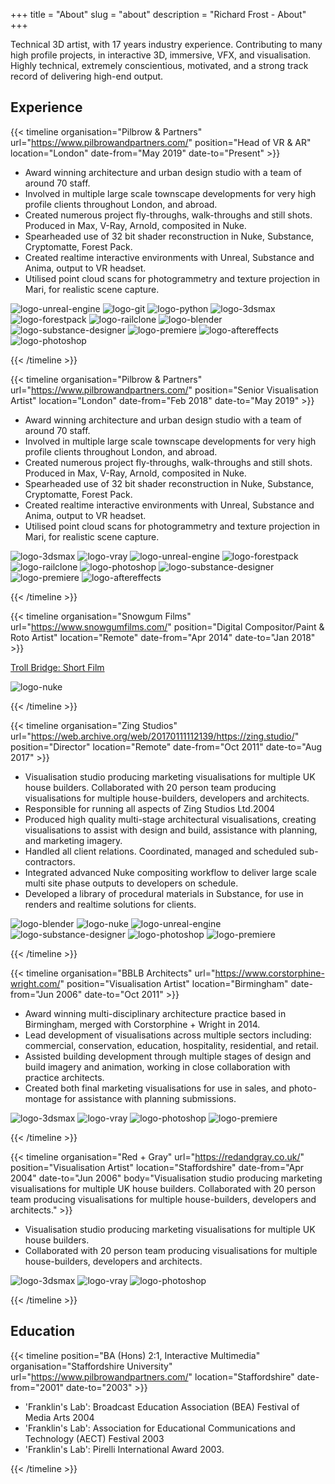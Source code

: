 +++
title = "About"
slug = "about"
description = "Richard Frost - About"
+++

Technical 3D artist, with 17 years industry experience. Contributing to many high profile projects, in interactive 3D, immersive, VFX, and visualisation. Highly technical, extremely conscientious, motivated, and a strong track record of delivering high-end output.

## Experience

{{< timeline
organisation="Pilbrow & Partners"
url="https://www.pilbrowandpartners.com/"
position="Head of VR & AR"
location="London"
date-from="May 2019"
date-to="Present" >}}

* Award winning architecture and urban design studio with a team of around 70 staff.
* Involved in multiple large scale townscape developments for very high profile clients throughout London, and abroad.
* Created numerous project fly-throughs, walk-throughs and still shots. Produced in Max, V-Ray, Arnold, composited in Nuke.
* Spearheaded use of 32 bit shader reconstruction in Nuke, Substance, Cryptomatte, Forest Pack.
* Created realtime interactive environments with Unreal, Substance and Anima, output to VR headset.
* Utilised point cloud scans for photogrammetry and texture projection in Mari, for realistic scene capture.

![logo-unreal-engine](../images/clear.svg)
![logo-git](../images/clear.svg)
![logo-python](../images/clear.svg)
![logo-3dsmax](../images/clear.svg)
![logo-forestpack](../images/clear.svg)
![logo-railclone](../images/clear.svg)
![logo-blender](../images/clear.svg)
![logo-substance-designer](../images/clear.svg)
![logo-premiere](../images/clear.svg)
![logo-aftereffects](../images/clear.svg)
![logo-photoshop](../images/clear.svg)

{{< /timeline >}}


{{< timeline
organisation="Pilbrow & Partners"
url="https://www.pilbrowandpartners.com/"
position="Senior Visualisation Artist"
location="London"
date-from="Feb 2018"
date-to="May 2019" >}}

* Award winning architecture and urban design studio with a team of around 70 staff.
* Involved in multiple large scale townscape developments for very high profile clients throughout London, and abroad.
* Created numerous project fly-throughs, walk-throughs and still shots. Produced in Max, V-Ray, Arnold, composited in Nuke.
* Spearheaded use of 32 bit shader reconstruction in Nuke, Substance, Cryptomatte, Forest Pack.
* Created realtime interactive environments with Unreal, Substance and Anima, output to VR headset.
* Utilised point cloud scans for photogrammetry and texture projection in Mari, for realistic scene capture.

![logo-3dsmax](../images/clear.svg)
![logo-vray](../images/clear.svg)
![logo-unreal-engine](../images/clear.svg)
![logo-forestpack](../images/clear.svg)
![logo-railclone](../images/clear.svg)
![logo-photoshop](../images/clear.svg)
![logo-substance-designer](../images/clear.svg)
![logo-premiere](../images/clear.svg)
![logo-aftereffects](../images/clear.svg)

{{< /timeline >}}


{{< timeline 
organisation="Snowgum Films"
url="https://www.snowgumfilms.com/"
position="Digital Compositor/Paint & Roto Artist"
location="Remote"
date-from="Apr 2014"
date-to="Jan 2018" >}}

[Troll Bridge: Short Film](https://www.trollbridge.film/)

![logo-nuke](../images/clear.svg)

{{< /timeline >}}


{{< timeline 
organisation="Zing Studios"
url="https://web.archive.org/web/20170111112139/https://zing.studio/"
position="Director"
location="Remote"
date-from="Oct 2011"
date-to="Aug 2017" >}}

* Visualisation studio producing marketing visualisations for multiple UK house builders. Collaborated with 20 person team producing visualisations for multiple house-builders, developers and architects.
* Responsible for running all aspects of Zing Studios Ltd.2004 
* Produced high quality multi-stage architectural visualisations, creating visualisations to assist with design and build, assistance with planning, and marketing imagery.
* Handled all client relations. Coordinated, managed and scheduled sub-contractors.
* Integrated advanced Nuke compositing workflow to deliver large scale multi site phase outputs to developers on schedule.
* Developed a library of procedural materials in Substance, for use in renders and realtime solutions for clients.

![logo-blender](../images/clear.svg)
![logo-nuke](../images/clear.svg)
![logo-unreal-engine](../images/clear.svg)
![logo-substance-designer](../images/clear.svg)
![logo-photoshop](../images/clear.svg)
![logo-premiere](../images/clear.svg)

{{< /timeline >}}


{{< timeline 
organisation="BBLB Architects"
url="https://www.corstorphine-wright.com/"
position="Visualisation Artist"
location="Birmingham"
date-from="Jun 2006"
date-to="Oct 2011" >}}

* Award winning multi-disciplinary architecture practice based in Birmingham, merged with Corstorphine + Wright in 2014.
* Lead development of visualisations across multiple sectors including: commercial, conservation, education, hospitality, residential, and retail.
* Assisted building development through multiple stages of design and build imagery and animation, working in close collaboration with practice architects.
* Created both final marketing visualisations for use in sales, and photo-montage for assistance with planning submissions.

![logo-3dsmax](../images/clear.svg)
![logo-vray](../images/clear.svg)
![logo-photoshop](../images/clear.svg)
![logo-premiere](../images/clear.svg)

{{< /timeline >}}


{{< timeline 
organisation="Red + Gray"
url="https://redandgray.co.uk/"
position="Visualisation Artist"
location="Staffordshire"
date-from="Apr 2004"
date-to="Jun 2006"
body="Visualisation studio producing marketing visualisations for multiple UK house builders. Collaborated with 20 person team producing visualisations for multiple house-builders, developers and architects." >}}

* Visualisation studio producing marketing visualisations for multiple UK house builders.
* Collaborated with 20 person team producing visualisations for multiple house-builders, developers and architects.

![logo-3dsmax](../images/clear.svg)
![logo-vray](../images/clear.svg)
![logo-photoshop](../images/clear.svg)

{{< /timeline >}}

## Education

{{< timeline
position="BA (Hons) 2:1, Interactive Multimedia"
organisation="Staffordshire University"
url="https://www.pilbrowandpartners.com/"
location="Staffordshire"
date-from="2001"
date-to="2003" >}}

* 'Franklin's Lab': Broadcast Education Association (BEA) Festival of Media Arts 2004
* 'Franklin's Lab': Association for Educational Communications and Technology (AECT) Festival 2003
* 'Franklin's Lab': Pirelli International Award 2003.

{{< /timeline >}}